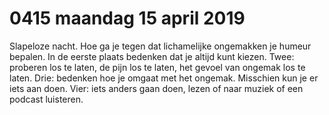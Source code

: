# 0415 maandag 15 april 2019
Slapeloze nacht. Hoe ga je tegen dat lichamelijke ongemakken je humeur bepalen. In de eerste plaats bedenken dat je altijd kunt kiezen. Twee: proberen los te laten, de pijn los te laten, het gevoel van ongemak los te laten. Drie: bedenken hoe je omgaat met het ongemak. Misschien kun je er iets aan doen. Vier: iets anders gaan doen, lezen of naar muziek of een podcast luisteren.
